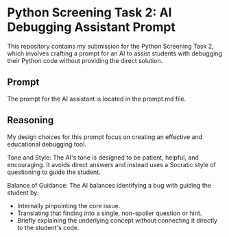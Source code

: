 # Python Screening Task 2: AI Debugging Assistant Prompt

This repository contains my submission for the Python Screening Task 2, which involves crafting a prompt for an AI to assist students with debugging their Python code without providing the direct solution.

## Prompt

The prompt for the AI assistant is located in the prompt.md file.

## Reasoning

My design choices for this prompt focus on creating an effective and educational debugging tool.

Tone and Style: The AI's tone is designed to be patient, helpful, and encouraging. It avoids direct answers and instead uses a Socratic style of questioning to guide the student.

Balance of Guidance: The AI balances identifying a bug with guiding the student by:
- Internally pinpointing the core issue.
- Translating that finding into a single, non-spoiler question or hint.
- Briefly explaining the underlying concept without connecting it directly to the student's code.
